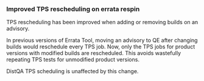### Improved TPS rescheduling on errata respin

TPS rescheduling has been improved when adding or removing builds on an
advisory.

In previous versions of Errata Tool, moving an advisory to QE after
changing builds would reschedule every TPS job.  Now, only the TPS
jobs for product versions with modified builds are rescheduled.  This
avoids wastefully repeating TPS tests for unmodified product versions.

DistQA TPS scheduling is unaffected by this change.
